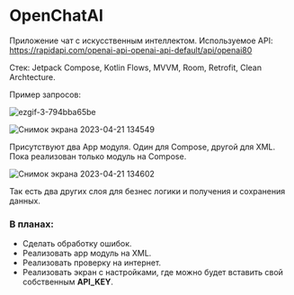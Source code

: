 # OpenChatAI

Приложение чат с искусственным интеллектом.
Используемое API: https://rapidapi.com/openai-api-openai-api-default/api/openai80

Стек: Jetpack Compose, Kotlin Flows, MVVM, Room, Retrofit, Clean Archtecture.

Пример запросов:

![ezgif-3-794bba65be](https://user-images.githubusercontent.com/82813533/233616875-0be191c8-e56c-4922-aed4-17bba711bdc3.gif)

![Снимок экрана 2023-04-21 134549](https://user-images.githubusercontent.com/82813533/233617464-3101ce58-0db6-4886-b26a-8cce9e1868f2.jpg)

Присутствуют два App модуля. Один для Compose, другой для XML. Пока реализован только модуль на Compose.

![Снимок экрана 2023-04-21 134602](https://user-images.githubusercontent.com/82813533/233617627-3ec18395-be90-488d-beba-cd2c0fe4576c.jpg)

Так есть два других слоя для безнес логики и получения и сохранения данных.

### В планах:
- Сделать обработку ошибок.
- Реализовать app модуль на XML.
- Реализовать проверку на интернет.
- Реализовать экран с настройками, где можно будет вставить свой собственным **API_KEY**.
